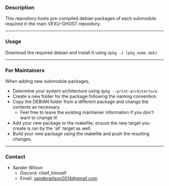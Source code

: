 
### Description
This repository hosts pre-compiled debian packages of each submodule required in the main VEXU-GHOST repository.

---
### Usage
Download the required debian and install it using `dpkg -i [pkg_name.deb]`.

---
### For Maintainers
When adding new submodule packages,
- Determine your system architecture using `dpkg --print-architecture`.
- Create a new folder for the package following the naming convention.
- Copy the DEBIAN folder from a different package and change the contents as necessary.
  - Feel free to leave the existing maintainer information if you don't want to change it!
- Add your new package to the makefile; ensure the new target you create is ran by the 'all' target as well.
- Build your new package using the makefile and push the resulting changes. 

---
### Contact
- Xander Wilson
  - Discord: chief_himself
  - Email: xanderwilson2014@gmail.com
